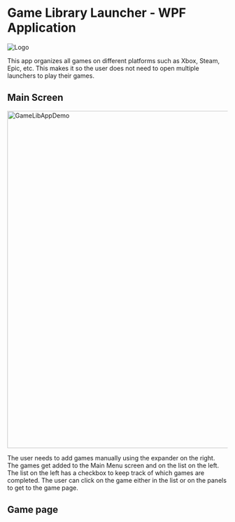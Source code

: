 # Game Library Launcher - WPF Application
![Logo](https://github.com/user-attachments/assets/41294885-7191-452f-97f9-4ab65d3a8706)

This app organizes all games on different platforms such as Xbox, Steam, Epic, etc. This makes it so the user does not need to open multiple launchers to play their games. 
## Main Screen
<img width="770" alt="GameLibAppDemo" src="https://github.com/user-attachments/assets/e721c6a2-1b04-4a7d-8038-0673dd474f59">
 
The user needs to add games manually using the expander on the right.
The games get added to the Main Menu screen and on the list on the left. 
The list on the left has a checkbox to keep track of which games are completed.
The user can click on the game either in the list or on the panels to get to the game page.
## Game page
 
